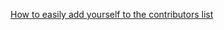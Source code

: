 [How to easily add yourself to the contributors list](https://allcontributors.org/docs/en/bot/usage)

